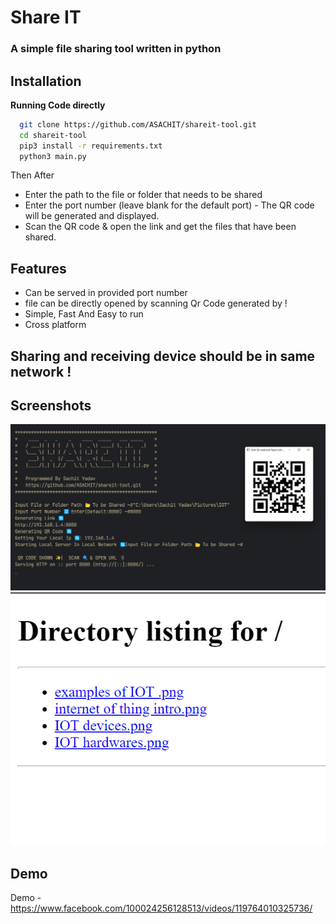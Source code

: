
# Share IT  

### A simple file sharing tool written in python

## Installation
**Running Code directly**
```bash
  git clone https://github.com/ASACHIT/shareit-tool.git
  cd shareit-tool
  pip3 install -r requirements.txt
  python3 main.py
```
Then After
- Enter the path to the file or folder that needs to be shared 
- Enter the port number (leave blank for the default port) - The QR code will be generated and displayed.
- Scan the QR code & open the link and get the files that have been shared.    
## Features

- Can be served in provided port number
- file can be directly opened by scanning Qr Code generated by !
- Simple, Fast And Easy to run
- Cross platform
## Sharing and receiving device should be in same network !
  

## Screenshots

![App Screenshot](screenshots/img1.png)
![App Screenshot](screenshots/img2.png)

  
## Demo

Demo - https://www.facebook.com/100024256128513/videos/119764010325736/

  
